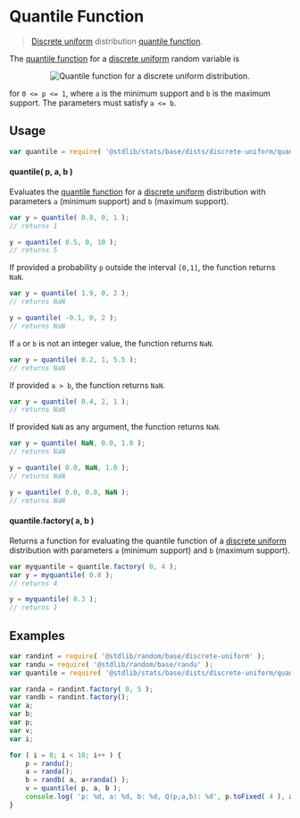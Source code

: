 <!--

@license Apache-2.0

Copyright (c) 2018 The Stdlib Authors.

Licensed under the Apache License, Version 2.0 (the "License");
you may not use this file except in compliance with the License.
You may obtain a copy of the License at

   http://www.apache.org/licenses/LICENSE-2.0

Unless required by applicable law or agreed to in writing, software
distributed under the License is distributed on an "AS IS" BASIS,
WITHOUT WARRANTIES OR CONDITIONS OF ANY KIND, either express or implied.
See the License for the specific language governing permissions and
limitations under the License.

-->

# Quantile Function

> [Discrete uniform][discrete-uniform-distribution] distribution [quantile function][quantile-function].

<section class="intro">

The [quantile function][quantile-function] for a [discrete uniform][discrete-uniform-distribution] random variable is

<!-- <equation class="equation" label="eq:discrete_uniform_quantile_function" align="center" raw="Q(p) = a + \lfloor p \cdot ( b - a + 1 ) \rfloor" alt="Quantile function for a discrete uniform distribution."> -->

<div class="equation" align="center" data-raw-text="Q(p) = a + \lfloor p \cdot ( b - a + 1 ) \rfloor" data-equation="eq:discrete_uniform_quantile_function">
    <img src="https://cdn.jsdelivr.net/gh/stdlib-js/stdlib@591cf9d5c3a0cd3c1ceec961e5c49d73a68374cb/lib/node_modules/@stdlib/stats/base/dists/discrete-uniform/quantile/docs/img/equation_discrete_uniform_quantile_function.svg" alt="Quantile function for a discrete uniform distribution.">
    <br>
</div>

<!-- </equation> -->

for `0 <= p <= 1`, where `a` is the minimum support and `b` is the maximum support. The parameters must satisfy `a <= b`.

</section>

<!-- /.intro -->

<section class="usage">

## Usage

```javascript
var quantile = require( '@stdlib/stats/base/dists/discrete-uniform/quantile' );
```

#### quantile( p, a, b )

Evaluates the [quantile function][quantile-function] for a [discrete uniform][discrete-uniform-distribution] distribution with parameters `a` (minimum support) and `b` (maximum support).

```javascript
var y = quantile( 0.8, 0, 1 );
// returns 1

y = quantile( 0.5, 0, 10 );
// returns 5
```

If provided a probability `p` outside the interval `[0,1]`, the function returns `NaN`.

```javascript
var y = quantile( 1.9, 0, 2 );
// returns NaN

y = quantile( -0.1, 0, 2 );
// returns NaN
```

If `a` or `b` is not an integer value, the function returns `NaN`.

```javascript
var y = quantile( 0.2, 1, 5.5 );
// returns NaN
```

If provided `a > b`, the function returns `NaN`.

```javascript
var y = quantile( 0.4, 2, 1 );
// returns NaN
```

If provided `NaN` as any argument, the function returns `NaN`.

```javascript
var y = quantile( NaN, 0.0, 1.0 );
// returns NaN

y = quantile( 0.0, NaN, 1.0 );
// returns NaN

y = quantile( 0.0, 0.0, NaN );
// returns NaN
```

#### quantile.factory( a, b )

Returns a function for evaluating the quantile function of a [discrete uniform][discrete-uniform-distribution] distribution with parameters `a` (minimum support) and `b` (maximum support).

```javascript
var myquantile = quantile.factory( 0, 4 );
var y = myquantile( 0.8 );
// returns 4

y = myquantile( 0.3 );
// returns 1
```

</section>

<!-- /.usage -->

<section class="examples">

## Examples

<!-- eslint no-undef: "error" -->

```javascript
var randint = require( '@stdlib/random/base/discrete-uniform' );
var randu = require( '@stdlib/random/base/randu' );
var quantile = require( '@stdlib/stats/base/dists/discrete-uniform/quantile' );

var randa = randint.factory( 0, 5 );
var randb = randint.factory();
var a;
var b;
var p;
var v;
var i;

for ( i = 0; i < 10; i++ ) {
    p = randu();
    a = randa();
    b = randb( a, a+randa() );
    v = quantile( p, a, b );
    console.log( 'p: %d, a: %d, b: %d, Q(p;a,b): %d', p.toFixed( 4 ), a.toFixed( 4 ), b.toFixed( 4 ), v.toFixed( 4 ) );
}
```

</section>

<!-- /.examples -->

<!-- Section for related `stdlib` packages. Do not manually edit this section, as it is automatically populated. -->

<section class="related">

</section>

<!-- /.related -->

<!-- Section for all links. Make sure to keep an empty line after the `section` element and another before the `/section` close. -->

<section class="links">

[discrete-uniform-distribution]: https://en.wikipedia.org/wiki/Discrete_uniform_distribution

[quantile-function]: https://en.wikipedia.org/wiki/Quantile_function

</section>

<!-- /.links -->
